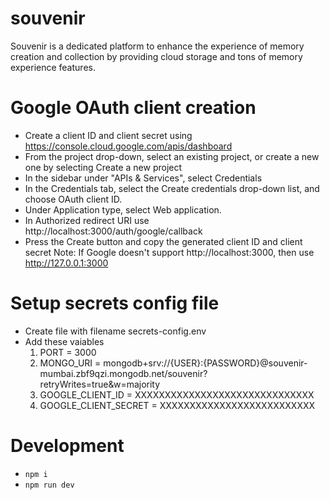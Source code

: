 # souvenir

Souvenir is a dedicated platform to enhance the experience of memory creation and collection by providing cloud storage and tons of memory experience features.

# Google OAuth client creation

- Create a client ID and client secret using https://console.cloud.google.com/apis/dashboard
- From the project drop-down, select an existing project, or create a new one by selecting Create a new project
- In the sidebar under "APIs & Services", select Credentials
- In the Credentials tab, select the Create credentials drop-down list, and choose OAuth client ID.
- Under Application type, select Web application.
- In Authorized redirect URI use http://localhost:3000/auth/google/callback
- Press the Create button and copy the generated client ID and client secret
  Note: If Google doesn't support http://localhost:3000, then use http://127.0.0.1:3000

# Setup secrets config file

- Create file with filename secrets-config.env
- Add these vaiables
  1. PORT = 3000
  2. MONGO_URI = mongodb+srv://{USER}:{PASSWORD}@souvenir-mumbai.zbf9qzi.mongodb.net/souvenir?retryWrites=true&w=majority
  3. GOOGLE_CLIENT_ID = XXXXXXXXXXXXXXXXXXXXXXXXXXXXXX
  4. GOOGLE_CLIENT_SECRET = XXXXXXXXXXXXXXXXXXXXXXXXXX

# Development

- `npm i`
- `npm run dev`
